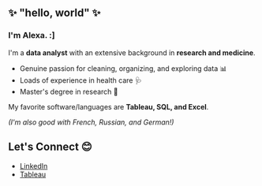 ## ✨ "hello, world" ✨
### I'm Alexa. :]

I'm a **data analyst** with an extensive background in **research and medicine**. 

* Genuine passion for cleaning, organizing, and exploring data 📊 <br>
* Loads of experience in health care 🩺 <br>
* Master's degree in research 🔬 <br>

My favorite software/languages are **Tableau, SQL, and Excel**. <br>

<i>(I'm also good with French, Russian, and German!)</i>


## Let's Connect 😊

- <a href="https://www.linkedin.com/in/alexandraburdewick/">LinkedIn</a>
- <a href="https://public.tableau.com/app/profile/alexandra.krasnogorska">Tableau</a> 

<b>
